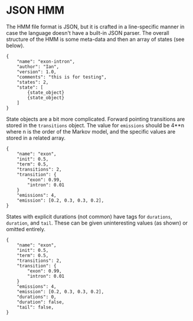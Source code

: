 JSON HMM
========

The HMM file format is JSON, but it is crafted in a line-specific manner in 
case the language doesn't have a built-in JSON parser. The overall structure of 
the HMM is some meta-data and then an array of states (see below).

```
{
	"name": "exon-intron",
	"author": "Ian",
	"version": 1.0,
	"comments": "this is for testing",
	"states": 2,
	"state": [
		{state_object}
		{state_object}
	]
}
```

State objects are a bit more complicated. Forward pointing transitions are 
stored in the `transitions` object. The value for `emissions` should be 4**n 
where n is the order of the Markov model, and the specific values are stored in 
a related array.


```
{
	"name": "exon",
	"init": 0.5,
	"term": 0.5,
	"transitions": 2,
	"transition": {
		"exon": 0.99,
		"intron": 0.01
	}
	"emissions": 4,
	"emission": [0.2, 0.3, 0.3, 0.2],
}
```

States with explicit durations (not common) have tags for `durations`, 
`duration`, and `tail`. These can be given uninteresting values (as shown) or 
omitted entirely.

```
{
	"name": "exon",
	"init": 0.5,
	"term": 0.5,
	"transitions": 2,
	"transition": {
		"exon": 0.99,
		"intron": 0.01
	}
	"emissions": 4,
	"emission": [0.2, 0.3, 0.3, 0.2],
	"durations": 0,
	"duration": false,
	"tail": false,
}
